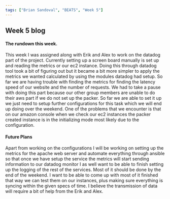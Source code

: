 ```yaml
---
tags: ["Brian Sandoval", "BEATS", "Week 5"]
---
```

## Week 5 blog

#### The rundown this week.
This week I was assigned along with Erik and Alex to work on the datadog part of the project. Currently setting up a screen board manually is set up and reading the metrics or our ec2 instance. Doing this through datadog tool took a bit of figuring out but it became a bit more simpler to apply the metrics we wanted calculated by using the modules datadog had setup. So far we are having trouble with finding the metrics for finding the latency speed of our website and the number of requests. We had to take a pause with doing this part because our other group members are unable to do their aws part if we do not set up the packer. So far we are able to set it up we just need to setup further configurations for this task which we will end up doing over the weekend. One of the problems that we encounter is that on our amazon console when we check our ec2 instances the packer created instance is in the initializing mode most likely due to the configuration.

#### Future Plans
Apart from working on the configurations I will be working on setting up the metrics for the apache web server and automate everything through ansible so that once we have setup the service the metrics will start sending information to our datadog monitor I as well want to be able to finish setting up the logging of the rest of the services. Most of it should be done by the end of the weekend. I want to be able to come up with most of it finished that way we can test them on our instances, plus making sure everything is syncing within the given specs of time. I believe the transmission of data will require a bit of help from the Erik and Alex.
